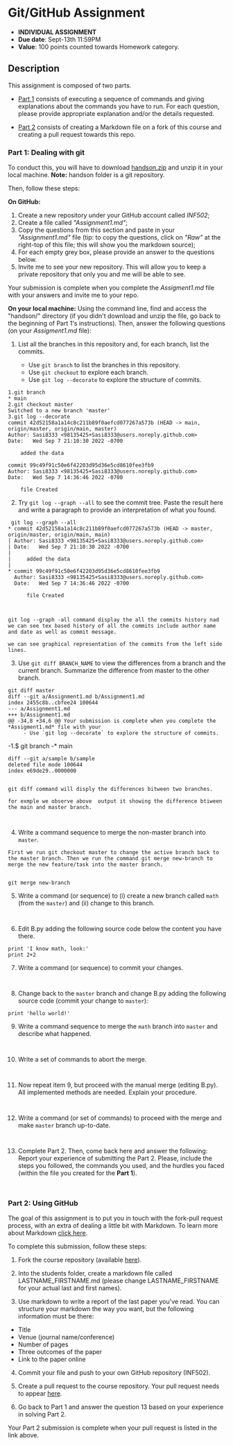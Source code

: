 # Git/GitHub Assignment

* **INDIVIDUAL ASSIGNMENT**
* **Due date**: Sept-13th 11:59PM
* **Value**: 100 points counted towards Homework category.

## Description
This assignment is composed of two parts. 
- [Part 1](#Part-1-Dealing-with-git) consists of executing a sequence of commands and giving explanations about the commands you have to run. For each question, please provide appropriate explanation and/or the details requested.

- [Part 2](#Part-2-Using-GitHub) consists of creating a Markdown file on a fork of this course and creating a pull request towards this repo.

### Part 1: Dealing with git

To conduct this, you will have to download [handson.zip](handson.zip) and unzip it in your local machine. **Note:** handson folder is a git repository.

Then, follow these steps:

**On GitHub:**
1. Create a new repository under your GitHub account called *INF502*;
2. Create a file called *"Assignment1.md"*;
3. Copy the questions from this section and paste in your *"Assignment1.md"* file (tip: to copy the questions, click on *"Raw"* at the right-top of this file; this will show you the markdown source);
4. For each empty grey box, please provide an answer to the questions below.
5. Invite me to see your new repository. This will allow you to keep a private repository that only you and me will be able to see.

Your submission is complete when you complete the *Assigment1.md* file with your answers and invite me to your repo.

**On your local machine:** Using the command line, find and access the "handson/" directory (if you didn't download and unzip the file, go back to the beginning of Part 1's instructions). Then, answer the following questions (on your *Assigment1.md* file):

1. List all the branches in this repository and, for each branch, list the commits.

    - Use `git branch` to list the branches in this repository.
    - Use `git checkout` to explore each branch.
    - Use `git log --decorate` to explore the structure of commits.

```
1.git branch 
* main 
2.git checkout master
Switched to a new branch 'master'
3.git log --decorate
commit 42d52158a1a14c8c211b89f0aefcd077267a573b (HEAD -> main, origin/master, origin/main, master)
Author: Sasi8333 <98135425+Sasi8333@users.noreply.github.com>
Date:   Wed Sep 7 21:10:30 2022 -0700

    added the data

commit 99c49f91c50e6f42203d95d36e5cd8610fee3fb9
Author: Sasi8333 <98135425+Sasi8333@users.noreply.github.com>
Date:   Wed Sep 7 14:36:46 2022 -0700

    file Created

```

2. Try `git log --graph --all` to see the commit tree. Paste the result here and write a paragraph to provide an interpretation of what you found.
```
 git log --graph --all
* commit 42d52158a1a14c8c211b89f0aefcd077267a573b (HEAD -> master, origin/master, origin/main, main)
| Author: Sasi8333 <98135425+Sasi8333@users.noreply.github.com>
| Date:   Wed Sep 7 21:10:30 2022 -0700
|
|     added the data
|
* commit 99c49f91c50e6f42203d95d36e5cd8610fee3fb9
  Author: Sasi8333 <98135425+Sasi8333@users.noreply.github.com>
  Date:   Wed Sep 7 14:36:46 2022 -0700

      file Created



git log --graph -all command display the all the commits history nad we can see tex based history of all the commits include author name and date as well as commit message.

we can see graphical representation of the commits from the left side lines.

```

3. Use `git diff BRANCH_NAME` to view the differences from a branch and the current branch. Summarize the difference from master to the other branch.

```
git diff master
diff --git a/Assignment1.md b/Assignment1.md
index 2455c8b..cbfee24 100644
--- a/Assignment1.md
+++ b/Assignment1.md
@@ -34,8 +34,6 @@ Your submission is complete when you complete the *Assigment1.md* file with your
     - Use `git log --decorate` to explore the structure of commits.

 ```
-1.$ git branch
-* main


 ```
diff --git a/sample b/sample
deleted file mode 100644
index e69de29..0000000


git diff command will disply the differences bitween two branches.

for exmple we observe above  output it showing the difference btiween the main and master branch.



```

4. Write a command sequence to merge the non-master branch into `master`.

```
First we run git checkout master to change the active branch back to the master branch. Then we run the command git merge new-branch to merge the new feature/task into the master branch.


git merge new-branch

```


5. Write a command (or sequence) to (i) create a new branch called `math` (from the `master`) and (ii) change to this branch.

```


```
   
6. Edit B.py adding the following source code below the content you have there.
```
print 'I know math, look:'
print 2+2
```

7. Write a command (or sequence) to commit your changes.
```


```

8. Change back to the `master` branch and change B.py adding the following source code (commit your change to `master`):
```
print 'hello world!'
```

9. Write a command sequence to merge the `math` branch into `master` and describe what happened.
```


```
   
10. Write a set of commands to abort the merge.
```


```
   
11. Now repeat item 9, but proceed with the manual merge (editing B.py). All implemented methods are needed. Explain your procedure.
```


```

12. Write a command (or set of commands) to proceed with the merge and make `master` branch up-to-date.
```


```

13. Complete Part 2. Then, come back here and answer the following:
Report your experience of submitting the Part 2. Please, include the steps you followed, the commands you used, and the hurdles you faced (within the file you created for the **Part 1**).
```


```

### Part 2: Using GitHub

The goal of this assignment is to put you in touch with the fork-pull request process, with an extra of dealing a little bit with Markdown. To learn more about Markdown [click here](https://guides.github.com/features/mastering-markdown/).

To complete this submission, follow these steps:

1. Fork the course repository (available [here](https://github.com/chavesana/INF502-Fall22)).

2. Into the students folder, create a markdown file called LASTNAME_FIRSTNAME.md (please change LASTNAME_FIRSTNAME for your actual last and first names). 

3. Use markdown to write a report of the last paper you've read. You can structure your markdown the way you want, but the following information must be there:
- Title
- Venue (journal name/conference)
- Number of pages
- Three outcomes of the paper
- Link to the paper online

4. Commit your file and push to your own GitHub repository (INF502).

5. Create a pull request to the course repository. Your pull request needs to appear [here](https://github.com/chavesana/INF502-Fall22/pulls).

6. Go back to Part 1 and answer the question 13 based on your experience in solving Part 2.

Your Part 2 submission is complete when your pull request is listed in the link above.
